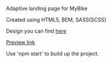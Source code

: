 Adaptive landing page for MyBike

Created using HTML5, BEM, SASS(SCSS)

Design you can find [here](https://www.figma.com/file/Ic3SlZjkATYaS7uTifZAIk/BIKE?node-id=0%3A1)

[Preview link](https://lytvyshko.github.io/MyBike/)

Use 'npm start' to build up the project.
